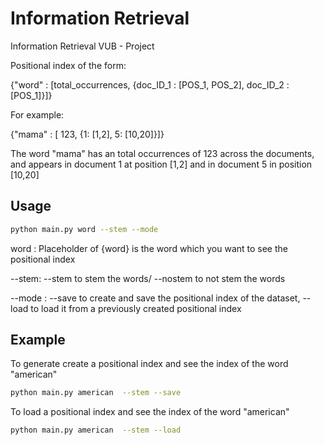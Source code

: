 # Information Retrieval
Information Retrieval VUB - Project

Positional index of the form:

{"word" : [total_occurrences, {doc_ID_1 : [POS_1, POS_2], doc_ID_2 : [POS_1]}]}

For example:

{"mama" : [ 123, {1: [1,2], 5: [10,20]}]}

The word "mama" has an total occurrences of 123 across the documents, and appears in document 1 at position [1,2] and in document 5 in position [10,20]
## Usage
```bash
python main.py word --stem --mode
```

word : Placeholder of {word} is the word which you want to see the positional index

--stem: --stem to stem the words/ --nostem to not stem the words

--mode : --save to create and save the positional index of the dataset, --load to load it from a previously created positional index

## Example
To generate create a positional index and see the index of the word "american"
```bash
python main.py american  --stem --save
```
To load a positional index and see the index of the word "american"
```bash
python main.py american  --stem --load
```
